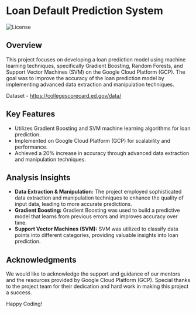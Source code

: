 # Loan Default Prediction System

![License](https://img.shields.io/badge/license-MIT-blue.svg)

## Overview

This project focuses on developing a loan prediction model using machine learning techniques, specifically Gradient Boosting, Random Forests, and Support Vector Machines (SVM) on the Google Cloud Platform (GCP). The goal was to improve the accuracy of the loan prediction model by implementing advanced data extraction and manipulation techniques.

Dataset - https://collegescorecard.ed.gov/data/

## Key Features

- Utilizes Gradient Boosting and SVM machine learning algorithms for loan prediction.
- Implemented on Google Cloud Platform (GCP) for scalability and performance.
- Achieved a 20% increase in accuracy through advanced data extraction and manipulation techniques.

## Analysis Insights

- **Data Extraction & Manipulation:** The project employed sophisticated data extraction and manipulation techniques to enhance the quality of input data, leading to more accurate predictions.
- **Gradient Boosting:** Gradient Boosting was used to build a predictive model that learns from previous errors and improves accuracy over time.
- **Support Vector Machines (SVM):** SVM was utilized to classify data points into different categories, providing valuable insights into loan prediction.

## Acknowledgments

We would like to acknowledge the support and guidance of our mentors and the resources provided by Google Cloud Platform (GCP). Special thanks to the project team for their dedication and hard work in making this project a success.

Happy Coding!
